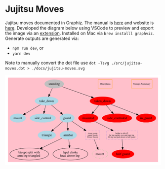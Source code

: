 # Jujitsu Moves

Jujitsu moves documented in Graphiz.
The manual is
[here](https://www.graphviz.org/pdf/dotguide.pdf)
and website is
[here](https://www.graphviz.org/).
Developed the diagram below using VSCode to preview and export the image via an
[extension](https://marketplace.visualstudio.com/items?itemName=EFanZh.graphviz-preview).
Installed on Mac via `brew installl graphviz`.
Generate outputs are generated via:

- `npm run dev`, or
- `yarn dev`

Note to manually convert the dot file use
`dot -Tsvg ./src/jujitsu-moves.dot > ./docs/jujitsu-moves.svg`

![](./docs/jujitsu-moves.svg)
